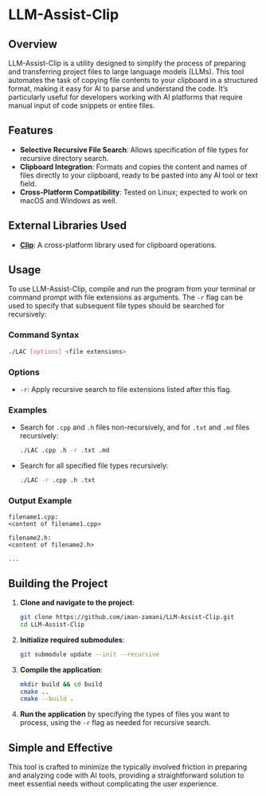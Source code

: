# LLM-Assist-Clip

## Overview
LLM-Assist-Clip is a utility designed to simplify the process of preparing and transferring project files to large language models (LLMs). This tool automates the task of copying file contents to your clipboard in a structured format, making it easy for AI to parse and understand the code. It’s particularly useful for developers working with AI platforms that require manual input of code snippets or entire files.

## Features
- **Selective Recursive File Search**: Allows specification of file types for recursive directory search.
- **Clipboard Integration**: Formats and copies the content and names of files directly to your clipboard, ready to be pasted into any AI tool or text field.
- **Cross-Platform Compatibility**: Tested on Linux; expected to work on macOS and Windows as well.

## External Libraries Used
- **[Clip](https://github.com/dacap/clip)**: A cross-platform library used for clipboard operations.

## Usage
To use LLM-Assist-Clip, compile and run the program from your terminal or command prompt with file extensions as arguments. The `-r` flag can be used to specify that subsequent file types should be searched for recursively:

### Command Syntax
```bash
./LAC [options] <file extensions>
```

### Options
- `-r`: Apply recursive search to file extensions listed after this flag.

### Examples
- Search for `.cpp` and `.h` files non-recursively, and for `.txt` and `.md` files recursively:
  ```bash
  ./LAC .cpp .h -r .txt .md
  ```
- Search for all specified file types recursively:
  ```bash
  ./LAC -r .cpp .h .txt
  ```

### Output Example
```
filename1.cpp:
<content of filename1.cpp>

filename2.h:
<content of filename2.h>

...
```

## Building the Project
1. **Clone and navigate to the project**:
   ```bash
   git clone https://github.com/iman-zamani/LLM-Assist-Clip.git
   cd LLM-Assist-Clip
   ```

2. **Initialize required submodules**:
   ```bash
   git submodule update --init --recursive
   ```

3. **Compile the application**:
   ```bash
   mkdir build && cd build
   cmake ..
   cmake --build .
   ```

4. **Run the application** by specifying the types of files you want to process, using the `-r` flag as needed for recursive search.

## Simple and Effective
This tool is crafted to minimize the typically involved friction in preparing and analyzing code with AI tools, providing a straightforward solution to meet essential needs without complicating the user experience.

